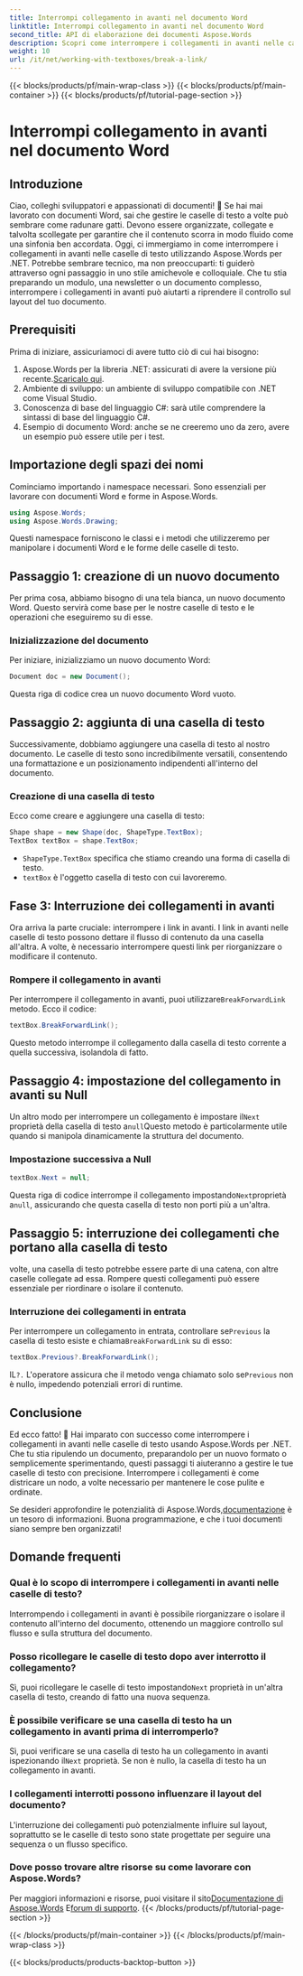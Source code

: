 ```yaml
---
title: Interrompi collegamento in avanti nel documento Word
linktitle: Interrompi collegamento in avanti nel documento Word
second_title: API di elaborazione dei documenti Aspose.Words
description: Scopri come interrompere i collegamenti in avanti nelle caselle di testo dei documenti Word utilizzando Aspose.Words per .NET. Segui la nostra guida per un'esperienza di gestione dei documenti più fluida.
weight: 10
url: /it/net/working-with-textboxes/break-a-link/
---
```


{{< blocks/products/pf/main-wrap-class >}}
{{< blocks/products/pf/main-container >}}
{{< blocks/products/pf/tutorial-page-section >}}

# Interrompi collegamento in avanti nel documento Word


## Introduzione

Ciao, colleghi sviluppatori e appassionati di documenti! 🌟 Se hai mai lavorato con documenti Word, sai che gestire le caselle di testo a volte può sembrare come radunare gatti. Devono essere organizzate, collegate e talvolta scollegate per garantire che il contenuto scorra in modo fluido come una sinfonia ben accordata. Oggi, ci immergiamo in come interrompere i collegamenti in avanti nelle caselle di testo utilizzando Aspose.Words per .NET. Potrebbe sembrare tecnico, ma non preoccuparti: ti guiderò attraverso ogni passaggio in uno stile amichevole e colloquiale. Che tu stia preparando un modulo, una newsletter o un documento complesso, interrompere i collegamenti in avanti può aiutarti a riprendere il controllo sul layout del tuo documento.

## Prerequisiti

Prima di iniziare, assicuriamoci di avere tutto ciò di cui hai bisogno:

1.  Aspose.Words per la libreria .NET: assicurati di avere la versione più recente.[Scaricalo qui](https://releases.aspose.com/words/net/).
2. Ambiente di sviluppo: un ambiente di sviluppo compatibile con .NET come Visual Studio.
3. Conoscenza di base del linguaggio C#: sarà utile comprendere la sintassi di base del linguaggio C#.
4. Esempio di documento Word: anche se ne creeremo uno da zero, avere un esempio può essere utile per i test.

## Importazione degli spazi dei nomi

Cominciamo importando i namespace necessari. Sono essenziali per lavorare con documenti Word e forme in Aspose.Words.

```csharp
using Aspose.Words;
using Aspose.Words.Drawing;
```

Questi namespace forniscono le classi e i metodi che utilizzeremo per manipolare i documenti Word e le forme delle caselle di testo.

## Passaggio 1: creazione di un nuovo documento

Per prima cosa, abbiamo bisogno di una tela bianca, un nuovo documento Word. Questo servirà come base per le nostre caselle di testo e le operazioni che eseguiremo su di esse.

### Inizializzazione del documento

Per iniziare, inizializziamo un nuovo documento Word:

```csharp
Document doc = new Document();
```

Questa riga di codice crea un nuovo documento Word vuoto.

## Passaggio 2: aggiunta di una casella di testo

Successivamente, dobbiamo aggiungere una casella di testo al nostro documento. Le caselle di testo sono incredibilmente versatili, consentendo una formattazione e un posizionamento indipendenti all'interno del documento.

### Creazione di una casella di testo

Ecco come creare e aggiungere una casella di testo:

```csharp
Shape shape = new Shape(doc, ShapeType.TextBox);
TextBox textBox = shape.TextBox;
```

- `ShapeType.TextBox` specifica che stiamo creando una forma di casella di testo.
- `textBox` è l'oggetto casella di testo con cui lavoreremo.

## Fase 3: Interruzione dei collegamenti in avanti

Ora arriva la parte cruciale: interrompere i link in avanti. I link in avanti nelle caselle di testo possono dettare il flusso di contenuto da una casella all'altra. A volte, è necessario interrompere questi link per riorganizzare o modificare il contenuto.

### Rompere il collegamento in avanti

 Per interrompere il collegamento in avanti, puoi utilizzare`BreakForwardLink` metodo. Ecco il codice:

```csharp
textBox.BreakForwardLink();
```

Questo metodo interrompe il collegamento dalla casella di testo corrente a quella successiva, isolandola di fatto.

## Passaggio 4: impostazione del collegamento in avanti su Null

 Un altro modo per interrompere un collegamento è impostare il`Next` proprietà della casella di testo a`null`Questo metodo è particolarmente utile quando si manipola dinamicamente la struttura del documento.

### Impostazione successiva a Null

```csharp
textBox.Next = null;
```

 Questa riga di codice interrompe il collegamento impostando`Next`proprietà a`null`, assicurando che questa casella di testo non porti più a un'altra.

## Passaggio 5: interruzione dei collegamenti che portano alla casella di testo

volte, una casella di testo potrebbe essere parte di una catena, con altre caselle collegate ad essa. Rompere questi collegamenti può essere essenziale per riordinare o isolare il contenuto.

### Interruzione dei collegamenti in entrata

 Per interrompere un collegamento in entrata, controllare se`Previous` la casella di testo esiste e chiama`BreakForwardLink` su di esso:

```csharp
textBox.Previous?.BreakForwardLink();
```

 IL`?.` L'operatore assicura che il metodo venga chiamato solo se`Previous` non è nullo, impedendo potenziali errori di runtime.

## Conclusione

Ed ecco fatto! 🎉 Hai imparato con successo come interrompere i collegamenti in avanti nelle caselle di testo usando Aspose.Words per .NET. Che tu stia ripulendo un documento, preparandolo per un nuovo formato o semplicemente sperimentando, questi passaggi ti aiuteranno a gestire le tue caselle di testo con precisione. Interrompere i collegamenti è come districare un nodo, a volte necessario per mantenere le cose pulite e ordinate. 

 Se desideri approfondire le potenzialità di Aspose.Words,[documentazione](https://reference.aspose.com/words/net/) è un tesoro di informazioni. Buona programmazione, e che i tuoi documenti siano sempre ben organizzati!

## Domande frequenti

### Qual è lo scopo di interrompere i collegamenti in avanti nelle caselle di testo?

Interrompendo i collegamenti in avanti è possibile riorganizzare o isolare il contenuto all'interno del documento, ottenendo un maggiore controllo sul flusso e sulla struttura del documento.

### Posso ricollegare le caselle di testo dopo aver interrotto il collegamento?

 Sì, puoi ricollegare le caselle di testo impostando`Next` proprietà in un'altra casella di testo, creando di fatto una nuova sequenza.

### È possibile verificare se una casella di testo ha un collegamento in avanti prima di interromperlo?

 Sì, puoi verificare se una casella di testo ha un collegamento in avanti ispezionando il`Next` proprietà. Se non è nullo, la casella di testo ha un collegamento in avanti.

### I collegamenti interrotti possono influenzare il layout del documento?

L'interruzione dei collegamenti può potenzialmente influire sul layout, soprattutto se le caselle di testo sono state progettate per seguire una sequenza o un flusso specifico.

### Dove posso trovare altre risorse su come lavorare con Aspose.Words?

 Per maggiori informazioni e risorse, puoi visitare il sito[Documentazione di Aspose.Words](https://reference.aspose.com/words/net/) E[forum di supporto](https://forum.aspose.com/c/words/8).
{{< /blocks/products/pf/tutorial-page-section >}}

{{< /blocks/products/pf/main-container >}}
{{< /blocks/products/pf/main-wrap-class >}}

{{< blocks/products/products-backtop-button >}}
